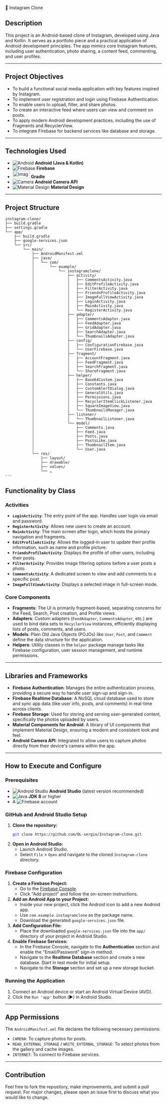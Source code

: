  📸 Instagram Clone

## Description

This project is an Android-based clone of Instagram, developed using Java and Kotlin. It serves as a portfolio piece and a practical application of Android development principles. The app mimics core Instagram features, including user authentication, photo sharing, a content feed, commenting, and user profiles.

---

## Project Objectives

-   To build a functional social media application with key features inspired by Instagram.
-   To implement user registration and login using Firebase Authentication.
-   To enable users to upload, filter, and share photos.
-   To create an interactive feed where users can view and comment on posts.
-   To apply modern Android development practices, including the use of Fragments and RecyclerView.
-   To integrate Firebase for backend services like database and storage.

---

## Technologies Used

-   ![Android](https://img.icons8.com/color/28/000000/android-os.png) **Android (Java & Kotlin)**
-   ![Firebase](https://img.icons8.com/color/28/000000/firebase.png) **Firebase**
-    <img width="55" height="24" alt="image" src="https://github.com/user-attachments/assets/bf8be994-6cad-45f5-8ca3-08a8b52153b1" /> **Gradle**
-   ![Camera](https://img.icons8.com/color/28/000000/camera--v1.png) **Android Camera API**
-   ![Material Design](https://img.icons8.com/color/28/000000/material-ui.png) **Material Design**

---

## Project Structure

````
instagram-clone/
├── build.gradle
├── settings.gradle
└── app/
    ├── build.gradle
    ├── google-services.json
    └── src/
        └── main/
            ├── AndroidManifest.xml
            ├── java/
            │   └── com/
            │       └── example/
            │           └── instagramclone/
            │               ├── activity/
            │               │   ├── CommentsActivity.java
            │               │   ├── EditProfileActivity.java
            │               │   ├── FilterActivity.java
            │               │   ├── FriendsProfileActivity.java
            │               │   ├── ImageFullViewActivity.java
            │               │   ├── LoginActivity.java
            │               │   ├── MainActivity.java
            │               │   └── RegisterActivity.java
            │               ├── adapter/
            │               │   ├── CommentsAdapter.java
            │               │   ├── FeedAdapter.java
            │               │   ├── GridAdapter.java
            │               │   ├── SearchAdapter.java
            │               │   └── ThumbnailsAdapter.java
            │               ├── config/
            │               │   ├── ConfigurationFirebase.java
            │               │   └── UserFirebase.java
            │               ├── fragment/
            │               │   ├── AccountFragment.java
            │               │   ├── FeedFragment.java
            │               │   ├── SearchFragment.java
            │               │   └── ShareFragment.java
            │               ├── helper/
            │               │   ├── Base64Custom.java
            │               │   ├── Constants.java
            │               │   ├── CustomAlertDialog.java
            │               │   ├── GeneralUtils.java
            │               │   ├── Permissions.java
            │               │   ├── RecyclerItemClickListener.java
            │               │   ├── SquareImageView.java
            │               │   └── ThumbnailsManager.java
            │               ├── listener/
            │               │   └── ThumbnailListener.java
            │               └── model/
            │                   ├── Comments.java
            │                   ├── Feed.java
            │                   ├── Posts.java
            │                   ├── PostsLike.java
            │                   ├── ThumbnailItem.java
            │                   └── User.java
            └── res/
                ├── layout/
                ├── drawable/
                ├── values/
                └── …
---
````

## Functionality by Class

### Activities

-   **`LoginActivity`**: The entry point of the app. Handles user login via email and password.
-   **`RegisterActivity`**: Allows new users to create an account.
-   **`MainActivity`**: The main screen after login, which hosts the primary navigation and fragments.
-   **`EditProfileActivity`**: Allows the logged-in user to update their profile information, such as name and profile picture.
-   **`FriendsProfileActivity`**: Displays the profile of other users, including their posts.
-   **`FilterActivity`**: Provides image filtering options before a user posts a photo.
-   **`CommentsActivity`**: A dedicated screen to view and add comments to a specific post.
-   **`ImageFullViewActivity`**: Displays a selected image in full-screen mode.

### Core Components

-   **Fragments**: The UI is primarily fragment-based, separating concerns for the Feed, Search, Post creation, and Profile views.
-   **Adapters**: Custom adapters (`FeedAdapter`, `CommentsAdapter`, etc.) are used to bind data sets to `RecyclerView` instances, efficiently displaying lists of posts, comments, and users.
-   **Models**: Plain Old Java Objects (POJOs) like `User`, `Post`, and `Comment` define the data structure for the application.
-   **Helpers**: Utility classes in the `helper` package manage tasks like Firebase configuration, user session management, and runtime permissions.

---

## Libraries and Frameworks

-   **Firebase Authentication**: Manages the entire authentication process, providing a secure way to handle user sign-up and sign-in.
-   **Firebase Realtime Database**: A NoSQL cloud database used to store and sync app data (like user info, posts, and comments) in real-time across clients.
-   **Firebase Storage**: Used for storing and serving user-generated content, specifically the photos uploaded by users.
-   **Material Components for Android**: A library of UI components that implement Material Design, ensuring a modern and consistent look and feel.
-   **Android Camera API**: Integrated to allow users to capture photos directly from their device's camera within the app.

---

## How to Execute and Configure

### Prerequisites

-   ![Android Studio](https://img.icons8.com/color/28/000000/android-studio--v2.png) **Android Studio** (latest version recommended)
-   ![Java](https://img.icons8.com/color/28/000000/java-coffee-cup-logo--v1.png) **JDK 8** or higher
-   A ![Firebase](https://img.icons8.com/color/28/000000/firebase.png) account

### GitHub and Android Studio Setup

1.  **Clone the repository:**
    ```sh
    git clone https://github.com/OL-sergio/Instagram-clone.git
    ```
2.  **Open in Android Studio:**
    -   Launch Android Studio.
    -   Select `File` > `Open` and navigate to the cloned `Instagram-clone` directory.

### Firebase Configuration

1.  **Create a Firebase Project:**
    -   Go to the [Firebase Console](https://console.firebase.google.com/).
    -   Click "Add project" and follow the on-screen instructions.
2.  **Add an Android App to your Project:**
    -   Inside your new project, click the Android icon to add a new Android app.
    -   Use `com.example.instagramclone` as the package name.
    -   Download the generated `google-services.json` file.
3.  **Add Configuration File:**
    -   Place the downloaded `google-services.json` file into the `app/` directory of your project in Android Studio.
4.  **Enable Firebase Services:**
    -   In the Firebase Console, navigate to the **Authentication** section and enable the "Email/Password" sign-in method.
    -   Navigate to the **Realtime Database** section and create a new database. Start in test mode for initial setup.
    -   Navigate to the **Storage** section and set up a new storage bucket.

### Running the Application

1.  Connect an Android device or start an Android Virtual Device (AVD).
2.  Click the `Run 'app'` button (▶️) in Android Studio.

---

## App Permissions

The `AndroidManifest.xml` file declares the following necessary permissions:

-   `CAMERA`: To capture photos for posts.
-   `READ_EXTERNAL_STORAGE` / `WRITE_EXTERNAL_STORAGE`: To select photos from the gallery and cache images.
-   `INTERNET`: To connect to Firebase services.

---

## Contribution

Feel free to fork the repository, make improvements, and submit a pull request. For major changes, please open an issue first to discuss what you would like to change.

